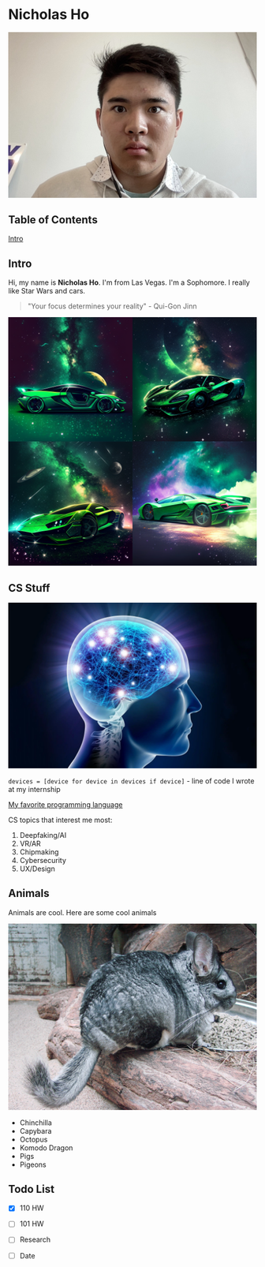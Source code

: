# Nicholas Ho

![Me](me.jpg)

## Table of Contents

[Intro](index.md#intro)


## Intro
Hi, my name is **Nicholas Ho**. I'm from Las Vegas. I'm a Sophomore. I really like Star Wars and cars. 

> "Your focus determines your reality" - Qui-Gon Jinn

![Green car](supercar.png)


## CS Stuff

![Brain](brain.webp)

`devices = [device for device in devices if device]` - line of code I wrote at my internship

[My favorite programming language](README.md)

CS topics that interest me most:
1. Deepfaking/AI
2. VR/AR
3. Chipmaking
4. Cybersecurity
5. UX/Design

## Animals

Animals are cool. Here are some cool animals

![Chinchilla](chinchilla.JPG)

- Chinchilla
- Capybara
- Octopus
- Komodo Dragon
- Pigs
- Pigeons



## Todo List
- [x] 110 HW
- [ ] 101 HW
- [ ] Research
- [ ] Date









